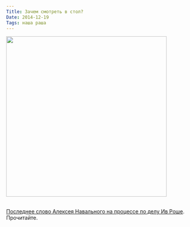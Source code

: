 ```yaml
---
Title: Зачем смотреть в стол?
Date: 2014-12-19
Tags: наша раша
---
```


<div class="text"><img src="https://dl.dropboxusercontent.com/u/140528/site/yvesrocher.png" width="432" /><br /><br />

<a href="http://www.novayagazeta.ru/news/1690318.html">Последнее слово Алексея Навального на процессе по делу Ив Роше</a>. Прочитайте.</div>